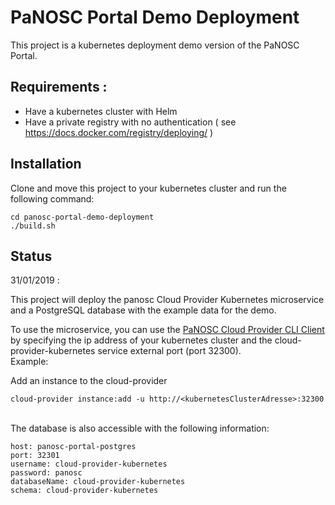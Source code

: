 PaNOSC  Portal Demo Deployment
=============================

This project is a kubernetes deployment demo version of the PaNOSC Portal. 

## Requirements :
- Have a kubernetes cluster with Helm
- Have a private registry with no authentication  ( see https://docs.docker.com/registry/deploying/ )


## Installation    
Clone and move this project to your kubernetes cluster and run the following command:
```
cd panosc-portal-demo-deployment
./build.sh  
```

## Status

31/01/2019 :

This project will deploy the panosc  Cloud Provider Kubernetes  microservice  and a PostgreSQL database with the example data for the demo. 

To use the microservice, you can use the [PaNOSC Cloud Provider CLI Client](https://github.com/panosc-portal/cloud-provider-client-cli) by specifying the ip address of your kubernetes cluster and the cloud-provider-kubernetes service external port (port 32300).
<br/>Example:

Add an instance to the cloud-provider 
```
cloud-provider instance:add -u http://<kubernetesClusterAdresse>:32300
```
<br/>
The database is also accessible with the following information:

```
host: panosc-portal-postgres  
port: 32301
username: cloud-provider-kubernetes  
password: panosc
databaseName: cloud-provider-kubernetes  
schema: cloud-provider-kubernetes
```
